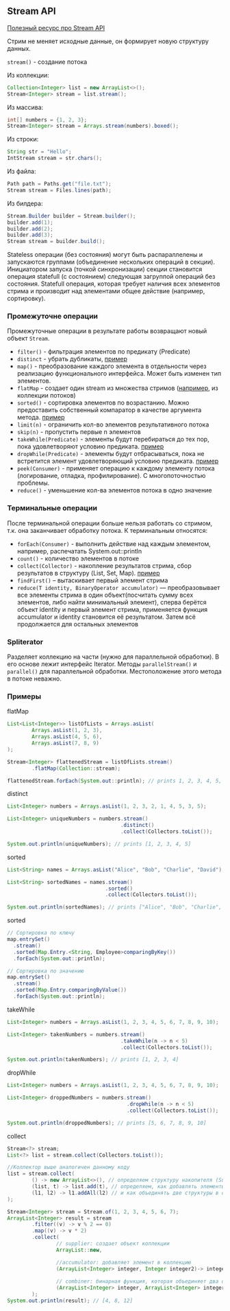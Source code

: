 ## Stream API

<a href="https://struchkov.dev/blog/ru/java-stream-api/" target="_blank">Полезный ресурс про Stream API</a>

Стрим не меняет исходные данные, он формирует новую структуру данных.

`stream()` - создание потока

Из коллекции:
```java
Collection<Integer> list = new ArrayList<>();
Stream<Integer> stream = list.stream();
```

Из массива:
```java
int[] numbers = {1, 2, 3};
Stream<Integer> stream = Arrays.stream(numbers).boxed();
```

Из строки:
```java
String str = "Hello";
IntStream stream = str.chars();
```

Из файла:
```java
Path path = Paths.get("file.txt");
Stream stream = Files.lines(path);
```

Из билдера:
```java
Stream.Builder builder = Stream.builder();
builder.add(1);
builder.add(2);
builder.add(3);
Stream stream = builder.build();
```

Stateless операции (без состояния) могут быть распараллелены и запускаются группами (объединение нескольких операций в секции).
Инициатором запуска (точкой синхронизации) секции становится операция statefull (с состоянием) следующая загруппой операций без состояния.
Statefull операция, которая требует наличия всех элементов стрима и производит над элементами общее действие (например, сортировку).

### Промежуточне операции 

Промежуточные операции в результате работы возвращают новый объект `Stream`.

- `filter()` - фильтрация элементов по предикату (Predicate)
- `distinct` - убрать дубликаты, [пример](#distinct)
- `map()` - преобразование каждого элемента в отдельности через реализацию функционального интерфейса. Может быть изменен тип элементов.
- `flatMap` - создает один stream из множества стримов ([например](#flatMap), из коллекции потоков)
- `sorted()` - сортировка элементов по возрастанию. Можно предоставить собственный компаратор в качестве аргумента метода. [пример](#sorted)
- `limit(n)` - ограничить кол-во элементов результативного потока
- `skip(n)` - пропустить первые n элементов
- `takeWhile(Predicate)` - элементы будут перебираться до тех пор, пока удовлетворяют условию предиката. [пример](#takeWhile)
- `dropWhile(Predicate)` - элементы будут отбрасываться, пока не встретится элемент удовлетворяющий условию предиката. [пример](#dropWhile)
- `peek(Consumer)` - применяет операцию к каждому элементу потока (логирование, отладка, профилирование). С многопоточностью проблемы.
- `reduce()` - уменьшение кол-ва элементов потока в одно значение

### Терминальные операции

После терминальной операции больше нельзя работать со стримом, т.к. она заканчивает обработку потока.
К терминальным относятся:
- `forEach(Consumer)` - выполнить действие над каждым элементом, например, распечатать System.out::println
- `count()` - количество элементов в потоке
- `сollect(Collector)` - накопление результатов стрима, сбор результатов в структуру (List, Set, Map). [пример](#сollect)
- `findFirst()` – вытаскивает первый элемент стрима
- `reduce(T identity, BinaryOperator accumulator)` — преобразовывает все элементы стрима в один объект(посчитать сумму всех элементов, либо найти минимальный элемент), cперва берётся объект identity и первый элемент стрима, применяется функция accumulator и identity становится её результатом. Затем всё продолжается для остальных элементов

### Spliterator
Разделяет коллекцию на части (нужно для параллельной обработки).
В его основе лежит интерфейс Iterator. 
Методы `parallelStream()` и `parallel()` для параллельной обработки. Местоположение этого метода в потоке неважно.

### Примеры

<a name="flatMap"></a>flatMap
```java
List<List<Integer>> listOfLists = Arrays.asList(
        Arrays.asList(1, 2, 3),
        Arrays.asList(4, 5, 6),
        Arrays.asList(7, 8, 9)
);

Stream<Integer> flattenedStream = listOfLists.stream()
        .flatMap(Collection::stream);

flattenedStream.forEach(System.out::println); // prints 1, 2, 3, 4, 5, 6, 7, 8, 9
```

<a name="distinct"></a>distinct
```java
List<Integer> numbers = Arrays.asList(1, 2, 3, 2, 1, 4, 5, 3, 5);

List<Integer> uniqueNumbers = numbers.stream()
                                     .distinct()
                                     .collect(Collectors.toList());

System.out.println(uniqueNumbers); // prints [1, 2, 3, 4, 5]
```

<a name="sorted"></a>sorted
```java
List<String> names = Arrays.asList("Alice", "Bob", "Charlie", "David");

List<String> sortedNames = names.stream()
                                .sorted()
                                .collect(Collectors.toList());

System.out.println(sortedNames); // prints ["Alice", "Bob", "Charlie", "David"]
```

<a name="sorted1"></a>sorted
```java
// Сортировка по ключу
map.entrySet()
  .stream()
  .sorted(Map.Entry.<String, Employee>comparingByKey())
  .forEach(System.out::println);

// Сортировка по значению
map.entrySet()
  .stream()
  .sorted(Map.Entry.comparingByValue())
  .forEach(System.out::println);
```

<a name="takeWhile"></a>takeWhile
```java
List<Integer> numbers = Arrays.asList(1, 2, 3, 4, 5, 6, 7, 8, 9, 10);

List<Integer> takenNumbers = numbers.stream()
                                     .takeWhile(n -> n < 5)
                                     .collect(Collectors.toList());

System.out.println(takenNumbers); // prints [1, 2, 3, 4]
```

<a name="dropWhile"></a>dropWhile
```java
List<Integer> numbers = Arrays.asList(1, 2, 3, 4, 5, 6, 7, 8, 9, 10);

List<Integer> droppedNumbers = numbers.stream()
                                       .dropWhile(n -> n < 5)
                                       .collect(Collectors.toList());

System.out.println(droppedNumbers); // prints [5, 6, 7, 8, 9, 10]
```

<a name="сollect"></a>сollect
```java
Stream<?> stream;
List<?> list = stream.collect(Collectors.toList());

//Коллектор выше аналогичен данному коду
list = stream.collect(
        () -> new ArrayList<>(), // определяем структуру накопителя (Supplier)
        (list, t) -> list.add(t), // определяем, как добавлять элементы
        (l1, l2) -> l1.addAll(l2) // и как объединять две структуры в одну
);

Stream<Integer> stream = Stream.of(1, 2, 3, 4, 5, 6, 7);
ArrayList<Integer> result = stream
        .filter((v) -> v % 2 == 0)
        .map((v) -> v * 2)
        .collect(
                // supplier: создает объект коллекции
                ArrayList::new,

                //accumulator: добавляет элемент в коллекцию
                (ArrayList<Integer> integer, Integer integer2)-> integer.add(integer2),
                
                // combiner: бинарная функция, которая объединяет два объекта
                (ArrayList<Integer> integer, ArrayList<Integer> integer2) -> integer.addAll(integer2) 
        );
System.out.println(result); // [4, 8, 12]
```
